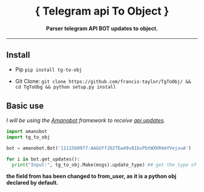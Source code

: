 <h1 align="center">{ Telegram api To Object }</h1>
<h4 align="center">Parser telegram API BOT updates to object.</h4>

* * *

## Install 

* Pip ```pip install tg-to-obj```

* Git Clone: ```git clone https://github.com/francis-taylor/TgToObj/ && cd TgToObg && python setup.py install```

## Basic use

_I will be using the [Amanobot](https://pypi.org/project/amanobot/) framework to receive [api updates](https://core.telegram.org/bots/api#update)._

```python
import amanobot
import tg_to_obj

bot = amanobot.Bot('1111560977:AAGUffJO2TEw49v81bsPbtWXKR4mYVejvuA')

for i in bot.get_updates():
  print("Input:", tg_to_obj.Make(msgs).update_type) ## get the type of update
```

**the field from has been changed to from_user, as it is a python obj declared by default.**
